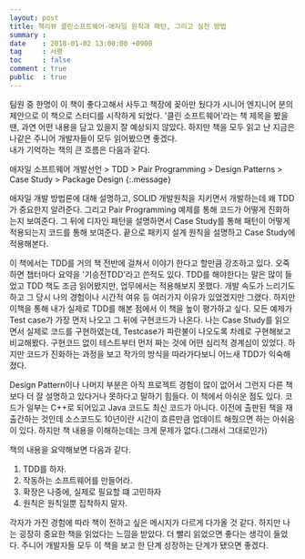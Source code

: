 ```yaml
---
layout: post
title: 책리뷰 클린소프트웨어-애자일 원칙과 패턴, 그리고 실천 방법
summary : 
date    : 2018-01-02 13:00:00 +0900
tag     : 서평
toc     : false
comment : true
public  : true
---
```


팀원 중 한명이 이 책이 좋다고해서 사두고 책장에 꽂아만 뒀다가 시니어 엔지니어 분의 제안으로 이 책으로 스터디를 시작하게 되었다. '클린 소프트웨어'라는 책 제목을 봤을 땐, 과연 어떤 내용을 담고 있을지 잘 예상되지 않았다. 하지만 책을 모두 읽고 난 지금은 나같은 주니어 개발자들이 모두 읽어봤으면 좋겠다.  
내가 기억하는 책의 큰 흐름은 다음과 같다. 

애자일 소프트웨어 개발선언 > TDD > Pair Programming > Design Patterns > Case Study > Package Design
{:.message}

애자일 개발 방법론에 대해 설명하고, SOLID 개발원칙을 지키면서 개발하는데 왜 TDD가 중요한지 알려준다. 그리고 Pair Programming 예제를 통해 코드가 어떻게 진화하는지 보여준다. 그 뒤에 디자인 패턴을 설명하면서 Case Study를 통해 패턴이 어떻게 적용되는지 코드를 통해 보여준다. 끝으로 패키지 설계 원칙을 설명하고 Case Study에 적용해본다. 
 
이 책에서는 TDD를 거의 책 전반에 걸쳐서 이야기 한다고 할만큼 강조하고 있다. 오죽하면 챕터마다 요약을 '기승전TDD'라고 쓴적도 있다. TDD를 해야한다는 말은 많이 들었고 TDD 책도 조금 읽어봤지만, 업무에서는 적용해보지 못했다. 개발 속도가 느리기도 하고 그 당시 나의 경험이나 시간적 여유 등 여러가지 이유가 있었겠지만 그랬다. 하지만 이책을 통해 내가 실제로 TDD를 해본 점에서 이 책을 높이 평가하고 싶다. 모든 예제가 Test case가 가장 먼저 나오고 그 뒤에 구현코드가 나온다. 나는 Case Study를 읽으면서 실제로 코드를 구현하였는데, Testcase가 파란불이 나오도록 차례로 구현해보고 비교해봤다. 구현코드 없이 테스트부터 먼저 짜는 것에 어떤 심리적 경계심이 있었다. 하지만 코드가 진화하는 과정을 보고 작가의 방식을 따라가다보니 어느새 TDD가 익숙해졌다. 
 
Design Pattern이나 나머지 부분은 아직 프로젝트 경험이 많이 없어서 그런지 다른 책보다 더 잘 설명하고 있다거나 못하다고 말하기 힘들다. 이 책에서 아쉬운 점도 있다. 코드가 일부는 C++로 되어있고 Java 코드도 최신 코드가 아니다. 이전에 출판된 책을 재출간하는 것인데 소스코드도 10년이란 시간이 흐른만큼 업데이트 해줬으면 하는 아쉬움이 있다. 하지만 책 내용을 이해하는데는 크게 문제가 없다.(그래서 그대로인가) 

책의 내용을 요약해보면 다음과 같다. 

1. TDD를 하자.
2. 작동하는 소프트웨어를 만들어라.
3. 확장은 나중에, 실제로 필요할 떄 고민하자
4. 원칙은 원칙일뿐 집착하지 말자.

각자가 가진 경험에 따라 책이 전하고 싶은 메시지가 다르게 다가올 것 같다. 하지만 나는 굉장히 중요한 책을 읽었다는 느낌을 받았다. 더 빨리 읽었으면 좋다는 생각이 들었다. 주니어 개발자들 모두 이 책을 보고 한 단계 성장하는 단계가 됐으면 좋겠다.
